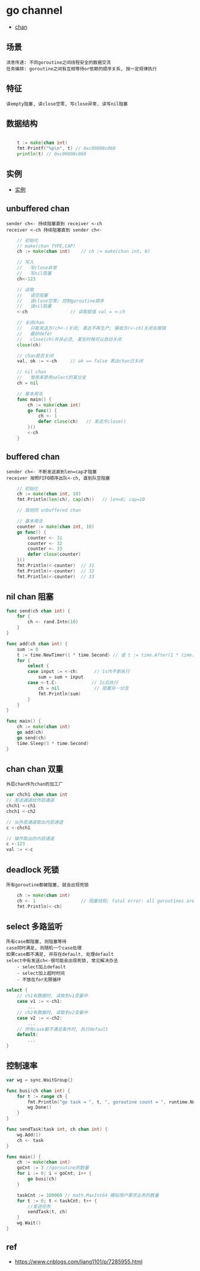 # go channel

- [chan](src/go/basic/chan_test.go)

## 场景

    消息传递: 不同goroutine之间线程安全的数据交流
    任务编排: goroutine之间有互相等待or依赖的顺序关系, 按一定规律执行

## 特征

    读empty阻塞, 读close空零, 写close异常, 读写nil阻塞


## 数据结构

```js
```

```go
	t := make(chan int)
	fmt.Printf("%p\n", t) // 0xc00008c060
	println(t) // 0xc00008c060
```

## 实例

- [实例](src/go/basic/chan_test.go)

## unbuffered chan

    sender ch<- 持续阻塞直到 receiver <-ch
    receiver <-ch 持续阻塞直到 sender ch<-

```go
    // 初始化
    // make(chan TYPE,CAP)
    ch := make(chan int)    // ch := make(chan int, 0)

    // 写入
    //   写close异常
    //   写nil阻塞
    ch<-123

    // 读取
    //   读空阻塞
    //   读close空零; 控制goroutine顺序
    //   读nil阻塞
    <-ch                // 读取赋值 val = <-ch

    // 关闭chan
    //   只能发送方(ch<-)关闭; 表达不再生产; 接收方(<-ch)关闭会报错
    //   最好defer
    //   close(ch)并非必须, 某些时候可以自动关闭
    close(ch)  

    // chan是否关闭 
    val, ok := <-ch     // ok == false 表达chan已关闭

    // nil chan
    //   常用来禁用select的某分支
    ch = nil

    // 基本用法
    func main() {
        ch := make(chan int)
        go func() {
            ch <- 1
            defer close(ch)   // 发送方close()
        }()
        <-ch
    }
```

## buffered chan

    sender ch<- 不断发送直到len=cap才阻塞
    receiver 按照FIFO顺序出队<-ch, 直到队空阻塞

```go
    // 初始化
    ch := make(chan int, 10)        
    fmt.Println(len(ch), cap(ch))   // len=0; cap=10

    // 其他同 unbuffered chan

    // 基本用法
    counter := make(chan int, 10)
	go func() {
		counter <- 31
		counter <- 32
		counter <- 33
		defer close(counter)
	}()
	fmt.Println(<-counter)  // 31
	fmt.Println(<-counter)  // 32
	fmt.Println(<-counter)  // 33

```

## nil chan 阻塞

```go
func send(ch chan int) {
	for {
		ch <- rand.Intn(10)
	}
}

func add(ch chan int) {
	sum := 0
	t := time.NewTimer(1 * time.Second) // 或 t := time.After(1 * time.Second); <-t
	for {
		select {
		case input := <-ch:      // 1s内不断执行
			sum = sum + input
		case <-t.C:             // 1s后执行
			ch = nil             // 阻塞另一分支
			fmt.Println(sum)
		}
	}
}

func main() {
	ch := make(chan int)
	go add(ch)
	go send(ch)
	time.Sleep(3 * time.Second)
}
```

## chan chan 双重

    外层chan作为chan的加工厂

```go
var chch1 chan chan int
// 发送通道给外层通道
chch1 <-ch1
chch1 <-ch2

// 从外层通道取出内层通道
c <-chch1

// 操作取出的内层通道
c <-123
val := <-c
```

## deadlock 死锁

    所有goroutine都被阻塞, 就会出现死锁

```go
	ch := make(chan int)
	ch <- 1                 // 阻塞线程; fatal error: all goroutines are asleep - deadlock!
	fmt.Println(<-ch)
```

## select 多路监听

    所有case都阻塞, 则阻塞等待
    case同时满足, 则随机一个case处理
    如果case都不满足, 并存在default, 处理default
    select中有发送ch<-很可能会出现死锁, 常见解决办法
        - select加上default
        - select加上超时时间
        - 不放在for无限循环

```go
select {
	// ch1有数据时, 读取到v1变量中
	case v1 := <-ch1:
		...
	// ch2有数据时, 读取到v2变量中
	case v2 := <-ch2:
		...
	// 所有case都不满足条件时, 执行default
	default:
		...
}
```

## 控制速率

```go
var wg = sync.WaitGroup{}

func busi(ch chan int) {
	for t := range ch {
		fmt.Println("go task = ", t, ", goroutine count = ", runtime.NumGoroutine())
		wg.Done()
	}
}

func sendTask(task int, ch chan int) {
	wg.Add(1)
	ch <- task
}

func main() {
	ch := make(chan int)
	goCnt := 3 //goroutine的数量
	for i := 0; i < goCnt; i++ {
		go busi(ch)
	}

	taskCnt := 100000 // math.MaxInt64 模拟用户需求业务的数量
	for t := 0; t < taskCnt; t++ {
		//发送任务
		sendTask(t, ch)
	}
	wg.Wait()
}
```

## ref

- <https://www.cnblogs.com/liang1101/p/7285955.html>
